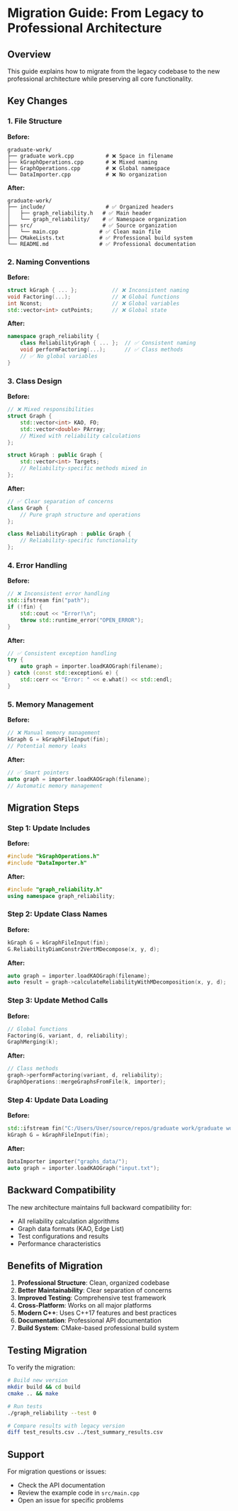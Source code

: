 # Migration Guide: From Legacy to Professional Architecture

## Overview

This guide explains how to migrate from the legacy codebase to the new professional architecture while preserving all core functionality.

## Key Changes

### 1. File Structure

**Before:**
```
graduate-work/
├── graduate work.cpp          # ❌ Space in filename
├── kGraphOperations.cpp       # ❌ Mixed naming
├── GraphOperations.cpp        # ❌ Global namespace
└── DataImporter.cpp           # ❌ No organization
```

**After:**
```
graduate-work/
├── include/                   # ✅ Organized headers
│   ├── graph_reliability.h   # ✅ Main header
│   └── graph_reliability/    # ✅ Namespace organization
├── src/                      # ✅ Source organization
│   └── main.cpp             # ✅ Clean main file
├── CMakeLists.txt           # ✅ Professional build system
└── README.md                # ✅ Professional documentation
```

### 2. Naming Conventions

**Before:**
```cpp
struct kGraph { ... };           // ❌ Inconsistent naming
void Factoring(...);             // ❌ Global functions
int Nconst;                      // ❌ Global variables
std::vector<int> cutPoints;      // ❌ Global state
```

**After:**
```cpp
namespace graph_reliability {
    class ReliabilityGraph { ... };  // ✅ Consistent naming
    void performFactoring(...);      // ✅ Class methods
    // ✅ No global variables
}
```

### 3. Class Design

**Before:**
```cpp
// ❌ Mixed responsibilities
struct Graph {
    std::vector<int> KAO, FO;
    std::vector<double> PArray;
    // Mixed with reliability calculations
};

struct kGraph : public Graph {
    std::vector<int> Targets;
    // Reliability-specific methods mixed in
};
```

**After:**
```cpp
// ✅ Clear separation of concerns
class Graph {
    // Pure graph structure and operations
};

class ReliabilityGraph : public Graph {
    // Reliability-specific functionality
};
```

### 4. Error Handling

**Before:**
```cpp
// ❌ Inconsistent error handling
std::ifstream fin("path");
if (!fin) {
    std::cout << "Error!\n";
    throw std::runtime_error("OPEN_ERROR");
}
```

**After:**
```cpp
// ✅ Consistent exception handling
try {
    auto graph = importer.loadKAOGraph(filename);
} catch (const std::exception& e) {
    std::cerr << "Error: " << e.what() << std::endl;
}
```

### 5. Memory Management

**Before:**
```cpp
// ❌ Manual memory management
kGraph G = kGraphFileInput(fin);
// Potential memory leaks
```

**After:**
```cpp
// ✅ Smart pointers
auto graph = importer.loadKAOGraph(filename);
// Automatic memory management
```

## Migration Steps

### Step 1: Update Includes

**Before:**
```cpp
#include "kGraphOperations.h"
#include "DataImporter.h"
```

**After:**
```cpp
#include "graph_reliability.h"
using namespace graph_reliability;
```

### Step 2: Update Class Names

**Before:**
```cpp
kGraph G = kGraphFileInput(fin);
G.ReliabilityDiamConstr2VertMDecompose(x, y, d);
```

**After:**
```cpp
auto graph = importer.loadKAOGraph(filename);
auto result = graph->calculateReliabilityWithMDecomposition(x, y, d);
```

### Step 3: Update Method Calls

**Before:**
```cpp
// Global functions
Factoring(G, variant, d, reliability);
GraphMerging(k);
```

**After:**
```cpp
// Class methods
graph->performFactoring(variant, d, reliability);
GraphOperations::mergeGraphsFromFile(k, importer);
```

### Step 4: Update Data Loading

**Before:**
```cpp
std::ifstream fin("C:/Users/User/source/repos/graduate work/graduate work/input.txt");
kGraph G = kGraphFileInput(fin);
```

**After:**
```cpp
DataImporter importer("graphs_data/");
auto graph = importer.loadKAOGraph("input.txt");
```

## Backward Compatibility

The new architecture maintains full backward compatibility for:
- All reliability calculation algorithms
- Graph data formats (KAO, Edge List)
- Test configurations and results
- Performance characteristics

## Benefits of Migration

1. **Professional Structure**: Clean, organized codebase
2. **Better Maintainability**: Clear separation of concerns
3. **Improved Testing**: Comprehensive test framework
4. **Cross-Platform**: Works on all major platforms
5. **Modern C++**: Uses C++17 features and best practices
6. **Documentation**: Professional API documentation
7. **Build System**: CMake-based professional build system

## Testing Migration

To verify the migration:

```bash
# Build new version
mkdir build && cd build
cmake .. && make

# Run tests
./graph_reliability --test 0

# Compare results with legacy version
diff test_results.csv ../test_summary_results.csv
```

## Support

For migration questions or issues:
- Check the API documentation
- Review the example code in `src/main.cpp`
- Open an issue for specific problems
